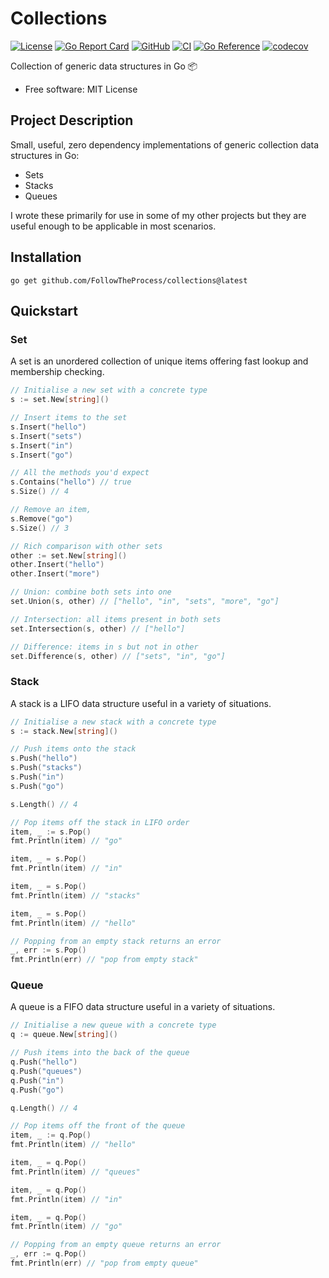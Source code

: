 # Collections

[![License](https://img.shields.io/github/license/FollowTheProcess/collections)](https://github.com/FollowTheProcess/collections)
[![Go Report Card](https://goreportcard.com/badge/github.com/FollowTheProcess/collections)](https://goreportcard.com/report/github.com/FollowTheProcess/collections)
[![GitHub](https://img.shields.io/github/v/release/FollowTheProcess/collections?logo=github&sort=semver)](https://github.com/FollowTheProcess/collections)
[![CI](https://github.com/FollowTheProcess/collections/workflows/CI/badge.svg)](https://github.com/FollowTheProcess/collections/actions?query=workflow%3ACI)
[![Go Reference](https://pkg.go.dev/badge/github.com/FollowTheProcess/collections.svg)](https://pkg.go.dev/github.com/FollowTheProcess/collections)
[![codecov](https://codecov.io/gh/FollowTheProcess/collections/branch/main/graph/badge.svg)](https://codecov.io/gh/FollowTheProcess/collections)

Collection of generic data structures in Go 📦

* Free software: MIT License

## Project Description

Small, useful, zero dependency implementations of generic collection data structures in Go:

* Sets
* Stacks
* Queues

I wrote these primarily for use in some of my other projects but they are useful enough to be applicable in most scenarios.

## Installation

```shell
go get github.com/FollowTheProcess/collections@latest
```

## Quickstart

### Set

A set is an unordered collection of unique items offering fast lookup and membership checking.

```go
// Initialise a new set with a concrete type
s := set.New[string]()

// Insert items to the set
s.Insert("hello")
s.Insert("sets")
s.Insert("in")
s.Insert("go")

// All the methods you'd expect
s.Contains("hello") // true
s.Size() // 4

// Remove an item,
s.Remove("go")
s.Size() // 3

// Rich comparison with other sets
other := set.New[string]()
other.Insert("hello")
other.Insert("more")

// Union: combine both sets into one
set.Union(s, other) // ["hello", "in", "sets", "more", "go"]

// Intersection: all items present in both sets
set.Intersection(s, other) // ["hello"]

// Difference: items in s but not in other
set.Difference(s, other) // ["sets", "in", "go"]
```

### Stack

A stack is a LIFO data structure useful in a variety of situations.

```go
// Initialise a new stack with a concrete type
s := stack.New[string]()

// Push items onto the stack
s.Push("hello")
s.Push("stacks")
s.Push("in")
s.Push("go")

s.Length() // 4

// Pop items off the stack in LIFO order
item, _ := s.Pop()
fmt.Println(item) // "go"

item, _ = s.Pop()
fmt.Println(item) // "in"

item, _ = s.Pop()
fmt.Println(item) // "stacks"

item, _ = s.Pop()
fmt.Println(item) // "hello"

// Popping from an empty stack returns an error
_, err := s.Pop()
fmt.Println(err) // "pop from empty stack"
```

### Queue

A queue is a FIFO data structure useful in a variety of situations.

```go
// Initialise a new queue with a concrete type
q := queue.New[string]()

// Push items into the back of the queue
q.Push("hello")
q.Push("queues")
q.Push("in")
q.Push("go")

q.Length() // 4

// Pop items off the front of the queue
item, _ := q.Pop()
fmt.Println(item) // "hello"

item, _ = q.Pop()
fmt.Println(item) // "queues"

item, _ = q.Pop()
fmt.Println(item) // "in"

item, _ = q.Pop()
fmt.Println(item) // "go"

// Popping from an empty queue returns an error
_, err := q.Pop()
fmt.Println(err) // "pop from empty queue"
```
